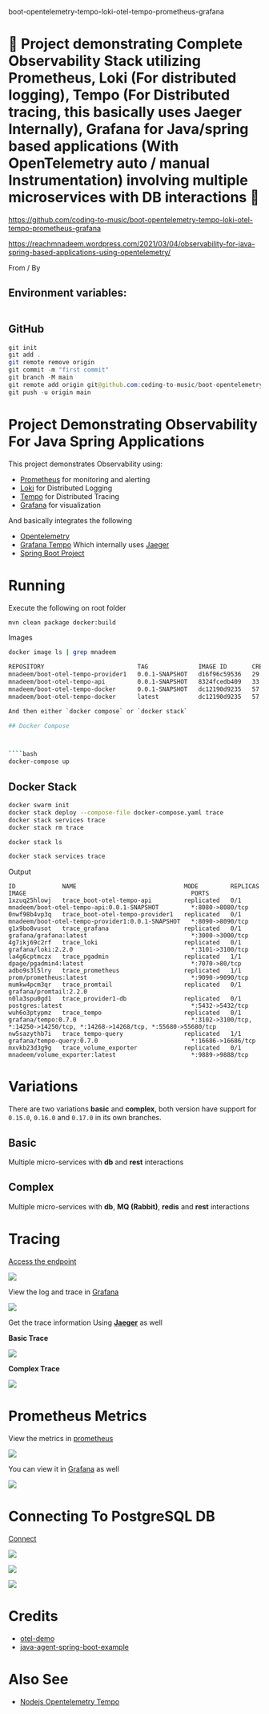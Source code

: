 boot-opentelemetry-tempo-loki-otel-tempo-prometheus-grafana

# 🚀 Project demonstrating Complete Observability Stack utilizing Prometheus, Loki (For distributed logging), Tempo (For Distributed tracing, this basically uses Jaeger Internally), Grafana for Java/spring based applications (With OpenTelemetry auto / manual Instrumentation) involving multiple microservices with DB interactions 🚀

https://github.com/coding-to-music/boot-opentelemetry-tempo-loki-otel-tempo-prometheus-grafana

https://reachmnadeem.wordpress.com/2021/03/04/observability-for-java-spring-based-applications-using-opentelemetry/

From / By 

## Environment variables:

```java

```

## GitHub

```java
git init
git add .
git remote remove origin
git commit -m "first commit"
git branch -M main
git remote add origin git@github.com:coding-to-music/boot-opentelemetry-tempo-loki-otel-tempo-prometheus-grafana.git
git push -u origin main
```

# Project Demonstrating Observability For Java Spring Applications

This project demonstrates Observability using:

* [Prometheus](https://prometheus.io/) for monitoring and alerting
* [Loki](https://grafana.com/oss/loki/) for Distributed Logging
* [Tempo](https://grafana.com/oss/tempo/) for Distributed Tracing
* [Grafana](https://grafana.com/) for visualization

And basically integrates the following

* [Opentelemetry](https://opentelemetry.io/)
* [Grafana Tempo](https://grafana.com/oss/tempo/) Which internally uses [Jaeger](https://www.jaegertracing.io/)
* [Spring Boot Project](https://spring.io/projects/spring-boot)


# Running

Execute the following on root folder

````bash
mvn clean package docker:build
````

Images

````bash
docker image ls | grep mnadeem

````


```bash
REPOSITORY                          TAG              IMAGE ID       CREATED          SIZE
mnadeem/boot-otel-tempo-provider1   0.0.1-SNAPSHOT   d16f96c59536   29 seconds ago   168MB
mnadeem/boot-otel-tempo-api         0.0.1-SNAPSHOT   8324fcedb409   33 seconds ago   148MB
mnadeem/boot-otel-tempo-docker      0.0.1-SNAPSHOT   dc12190d9235   57 seconds ago   129MB
mnadeem/boot-otel-tempo-docker      latest           dc12190d9235   57 seconds ago   129MB

And then either `docker compose` or `docker stack`

## Docker Compose



````bash
docker-compose up
````

## Docker Stack

````bash
docker swarm init
docker stack deploy --compose-file docker-compose.yaml trace
docker stack services trace
docker stack rm trace

docker stack ls
````

```bash
docker stack services trace
```

Output

```
ID             NAME                              MODE         REPLICAS   IMAGE                                              PORTS
1xzuq25hlowj   trace_boot-otel-tempo-api         replicated   0/1        mnadeem/boot-otel-tempo-api:0.0.1-SNAPSHOT         *:8080->8080/tcp
0nwf98b4vp3q   trace_boot-otel-tempo-provider1   replicated   0/1        mnadeem/boot-otel-tempo-provider1:0.0.1-SNAPSHOT   *:8090->8090/tcp
g1x9bo8vusot   trace_grafana                     replicated   0/1        grafana/grafana:latest                             *:3000->3000/tcp
4g7ikj69c2rf   trace_loki                        replicated   0/1        grafana/loki:2.2.0                                 *:3101->3100/tcp
la4g6cptmczx   trace_pgadmin                     replicated   1/1        dpage/pgadmin4:latest                              *:7070->80/tcp
adbo9s3l5lry   trace_prometheus                  replicated   1/1        prom/prometheus:latest                             *:9090->9090/tcp
mumkw4pcm3qr   trace_promtail                    replicated   0/1        grafana/promtail:2.2.0                             
n0la3spu0gd1   trace_provider1-db                replicated   0/1        postgres:latest                                    *:5432->5432/tcp
wuh6o3ptypmz   trace_tempo                       replicated   0/1        grafana/tempo:0.7.0                                *:3102->3100/tcp, *:14250->14250/tcp, *:14268->14268/tcp, *:55680->55680/tcp
nw5sazythb7i   trace_tempo-query                 replicated   1/1        grafana/tempo-query:0.7.0                          *:16686->16686/tcp
mxvkb23d3g9g   trace_volume_exporter             replicated   0/1        mnadeem/volume_exporter:latest                     *:9889->9888/tcp
```

# Variations 

There are two variations **basic** and **complex**, both version have support for `0.15.0`, `0.16.0` and `0.17.0` in its own branches.

## Basic

Multiple micro-services with **db** and **rest** interactions

## Complex

Multiple micro-services with **db**, **MQ (Rabbit)**, **redis** and **rest** interactions

# Tracing

[Access the endpoint](http://localhost:8080/flights)

![](docs/img/access-flights.png)

View the log and trace in [Grafana](http://localhost:3000/explore)

![](docs/img/grafana-loki-trace.png)


Get the trace information Using **[Jaeger](http://localhost:16686/search)** as well

**Basic Trace**

![](docs/img/jaeger-trace.png)

**Complex Trace**

![](docs/img/jaeger-trace-complex.png)


# Prometheus Metrics

View the metrics in [prometheus](http://localhost:9090/graph?g0.expr=&g0.tab=1&g0.stacked=0&g0.range_input=1h)

![](docs/img/prometheus-metrics.png)

You can view it in [Grafana](http://localhost:3000/explore?orgId=1&left=%5B%22now-1h%22,%22now%22,%22Prometheus%22,%7B%22expr%22:%22http_server_requests_seconds_count%22,%22requestId%22:%22Q-0a6b4a46-2eeb-428a-b98d-0170a5fe4900-0A%22%7D%5D) as well

![](docs/img/grafana-prom-metrics.png)


# Connecting To PostgreSQL DB

[Connect](http://localhost:7070/login?next=%2F)

![](docs/img/pgAdminlogin.png)

![](docs/img/pgAdmingServer.png)

![](docs/img/pgAdminDb.png)


# Credits

* [otel-demo](https://github.com/williewheeler/otel-demo)
* [java-agent-spring-boot-example](https://github.com/objectiser/java-agent-spring-boot-example)


# Also See
* [Nodejs Opentelemetry Tempo](https://github.com/mnadeem/nodejs-opentelemetry-tempo)

